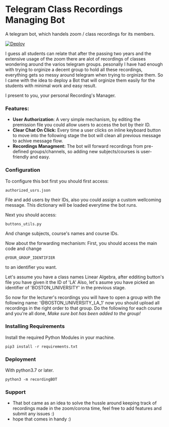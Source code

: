 # Telegram Class Recordings Managing Bot
A telegram bot, which handels zoom / class recordings for its members.

[![Deploy](https://www.herokucdn.com/deploy/button.svg)](https://heroku.com/deploy)

 I guess all students can relate that after the passing two years and the extensive usage of the zoom there are alot of recordings of classes wondering around the varios telegram groups.
 pesonally I have had enough with trying to orginize a decent group to hold all these recordings, 
 everything gets so messy around telegram when trying to orginize them.
 So I came with the idea to deploy a Bot that will orginize them easily for the students with minimal work and easy result.
 
 I present to you, your personal Recording's Manager.

### Features:
- **User Authorization**: A very simple mechanism, by editing the premission file you could allow users to access the bot by their ID.
- **Clear Chat On Click:** Every time a user clicks on inline keyboard button to move into the following stage the bot will clean all previous message to achive message flow.
- **Recordings Managment:** The bot will forward recordings from pre-defined groups/channels, so adding new subjects/courses is user-friendly and easy.

### Configuration
To configure this bot first you should first access:
```
authorized_usrs.json
```
File and add users by their IDs, also you could assign a custom wellcoming message.
This dictionary will be loaded everytime the bot runs.

Next you should access:
```
buttons_utils.py
```
And change subjects, course's names and course IDs.

Now about the forwarding mechanism:
First, you should access the main code and change 
```
@YOUR_GROUP_IDENTIFIER
```
to an identifier you want.

Let's assume you have a class names Linear Algebra, after edditing button's file you have given it the ID of 'LA'
Also, let's asume you have picked an identifier of 'BOSTON_UNIVERSITY' in the previous stage.

So now for the lecturer's recordings you will have to open a group with the following name: '@BOSTON_UNIVERSITY_LA_1'
now you should upload all recordings in the right order to that group.
Do the following for each course and you're all done, *Make sure bot has been added to the group!*


### Installing Requirements
Install the required Python Modules in your machine.
```
pip3 install -r requirements.txt
```
### Deployment
With python3.7 or later.
```
python3 -m recordingBOT
```

### Support
- That bot came as an idea to solve the hussle around keeping track of recordings made in the zoom/corona time, feel free to add features and submit any issues :)
- hope that comes in handy :)
